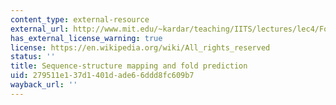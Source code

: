 ```yaml
---
content_type: external-resource
external_url: http://www.mit.edu/~kardar/teaching/IITS/lectures/lec4/FoldPrediction.jpg
has_external_license_warning: true
license: https://en.wikipedia.org/wiki/All_rights_reserved
status: ''
title: Sequence-structure mapping and fold prediction
uid: 279511e1-37d1-401d-ade6-6ddd8fc609b7
wayback_url: ''
---
```

